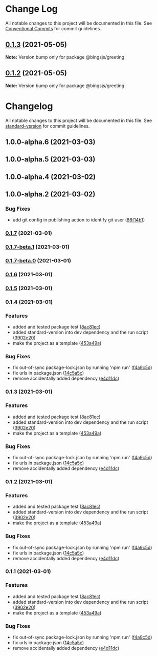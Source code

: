 # Change Log

All notable changes to this project will be documented in this file.
See [Conventional Commits](https://conventionalcommits.org) for commit guidelines.

## [0.1.3](https://github.com/bingtimren/lerna-study/compare/@bingsjs/greeting@0.1.2...@bingsjs/greeting@0.1.3) (2021-05-05)

**Note:** Version bump only for package @bingsjs/greeting





## [0.1.2](https://github.com/bingtimren/lerna-study/compare/@bingsjs/greeting@0.1.1...@bingsjs/greeting@0.1.2) (2021-05-05)

**Note:** Version bump only for package @bingsjs/greeting





# Changelog

All notable changes to this project will be documented in this file. See [standard-version](https://github.com/conventional-changelog/standard-version) for commit guidelines.

## 1.0.0-alpha.6 (2021-03-03)

## 1.0.0-alpha.5 (2021-03-03)

## 1.0.0-alpha.4 (2021-03-02)

## 1.0.0-alpha.2 (2021-03-02)


### Bug Fixes

* add git config in publishing action to identify git user ([86f14b1](https://github.com/bingtimren/ts-proj-template/commit/86f14b10272ed34ed9c5ebf0ff82d208306e6ce0))

### [0.1.7](https://github.com/bingtimren/ts-proj-template/compare/v0.1.7-beta.1...v0.1.7) (2021-03-01)

### [0.1.7-beta.1](https://github.com/bingtimren/ts-proj-template/compare/v0.1.7-beta.0...v0.1.7-beta.1) (2021-03-01)

### [0.1.7-beta.0](https://github.com/bingtimren/ts-proj-template/compare/v0.1.6...v0.1.7-beta.0) (2021-03-01)

### [0.1.6](https://github.com/bingtimren/ts-proj-template/compare/v0.1.5...v0.1.6) (2021-03-01)

### [0.1.5](https://github.com/bingtimren/ts-proj-template/compare/v0.1.4...v0.1.5) (2021-03-01)

### 0.1.4 (2021-03-01)


### Features

* added and tested package test ([8ac81ec](https://github.com/bingtimren/ts-proj-template/commit/8ac81ec5a03c7ae667b71c612b1c1407ed7611ed))
* added standard-version into dev dependency and the run script ([3902e20](https://github.com/bingtimren/ts-proj-template/commit/3902e20e01e7b31ec196b1660b3f44e830d0b27a))
* make the project as a template ([453a49a](https://github.com/bingtimren/ts-proj-template/commit/453a49afc11cfd7c8d5e4d851383dd5e90e14c0c))


### Bug Fixes

* fix out-of-sync package-lock.json by running 'npm run' ([f4a9c5d](https://github.com/bingtimren/ts-proj-template/commit/f4a9c5dab6b03ae2222fa9d1a144617992de28a4))
* fix urls in package.json ([14c5a5c](https://github.com/bingtimren/ts-proj-template/commit/14c5a5c1c7f670698f4e62121a0072ad94c453fa))
* remove accidentally added dependency ([e4d11dc](https://github.com/bingtimren/ts-proj-template/commit/e4d11dcc51107370a50c9b5be6a23dc5151cb9b1))

### 0.1.3 (2021-03-01)


### Features

* added and tested package test ([8ac81ec](https://github.com/bingtimren/ts-proj-template/commit/8ac81ec5a03c7ae667b71c612b1c1407ed7611ed))
* added standard-version into dev dependency and the run script ([3902e20](https://github.com/bingtimren/ts-proj-template/commit/3902e20e01e7b31ec196b1660b3f44e830d0b27a))
* make the project as a template ([453a49a](https://github.com/bingtimren/ts-proj-template/commit/453a49afc11cfd7c8d5e4d851383dd5e90e14c0c))


### Bug Fixes

* fix out-of-sync package-lock.json by running 'npm run' ([f4a9c5d](https://github.com/bingtimren/ts-proj-template/commit/f4a9c5dab6b03ae2222fa9d1a144617992de28a4))
* fix urls in package.json ([14c5a5c](https://github.com/bingtimren/ts-proj-template/commit/14c5a5c1c7f670698f4e62121a0072ad94c453fa))
* remove accidentally added dependency ([e4d11dc](https://github.com/bingtimren/ts-proj-template/commit/e4d11dcc51107370a50c9b5be6a23dc5151cb9b1))

### 0.1.2 (2021-03-01)


### Features

* added and tested package test ([8ac81ec](https://github.com/bingtimren/ts-proj-template/commit/8ac81ec5a03c7ae667b71c612b1c1407ed7611ed))
* added standard-version into dev dependency and the run script ([3902e20](https://github.com/bingtimren/ts-proj-template/commit/3902e20e01e7b31ec196b1660b3f44e830d0b27a))
* make the project as a template ([453a49a](https://github.com/bingtimren/ts-proj-template/commit/453a49afc11cfd7c8d5e4d851383dd5e90e14c0c))


### Bug Fixes

* fix out-of-sync package-lock.json by running 'npm run' ([f4a9c5d](https://github.com/bingtimren/ts-proj-template/commit/f4a9c5dab6b03ae2222fa9d1a144617992de28a4))
* fix urls in package.json ([14c5a5c](https://github.com/bingtimren/ts-proj-template/commit/14c5a5c1c7f670698f4e62121a0072ad94c453fa))
* remove accidentally added dependency ([e4d11dc](https://github.com/bingtimren/ts-proj-template/commit/e4d11dcc51107370a50c9b5be6a23dc5151cb9b1))

### 0.1.1 (2021-03-01)


### Features

* added and tested package test ([8ac81ec](https://github.com/bingtimren/ts-proj-template/commit/8ac81ec5a03c7ae667b71c612b1c1407ed7611ed))
* added standard-version into dev dependency and the run script ([3902e20](https://github.com/bingtimren/ts-proj-template/commit/3902e20e01e7b31ec196b1660b3f44e830d0b27a))
* make the project as a template ([453a49a](https://github.com/bingtimren/ts-proj-template/commit/453a49afc11cfd7c8d5e4d851383dd5e90e14c0c))


### Bug Fixes

* fix out-of-sync package-lock.json by running 'npm run' ([f4a9c5d](https://github.com/bingtimren/ts-proj-template/commit/f4a9c5dab6b03ae2222fa9d1a144617992de28a4))
* fix urls in package.json ([14c5a5c](https://github.com/bingtimren/ts-proj-template/commit/14c5a5c1c7f670698f4e62121a0072ad94c453fa))
* remove accidentally added dependency ([e4d11dc](https://github.com/bingtimren/ts-proj-template/commit/e4d11dcc51107370a50c9b5be6a23dc5151cb9b1))

